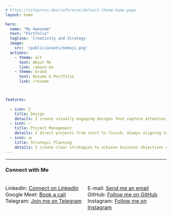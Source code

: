 ```yaml
---
# https://vitepress.dev/reference/default-theme-home-page
layout: home

hero:
  name: "My Awesome"
  text: "Portfolio"
  tagline: 'Creativity and Strategy'
  image:
    src: '/public/assets/memoji.png'
  actions:
    - theme: alt
      text: About Me
      link: /about-me
    - theme: brand
      text: Resume & Portfolio
      link: /resume



features:
  
  - icon: 🚀
    title: Design
    details: I create visually engaging designs that capture attention and communicate clearly.
  - icon: ✅
    title: Project Management
    details: I direct projects from start to finish, always aligning team efforts with project goals.
  - icon: 📊
    title: Strategic Planning
    details: I create clear strategies to achieve business objectives effectively.
---
```

---
<div>
  <h3>Connect with Me</h3>
</div>


<div class="contact-links">
  <div>
    <p>LinkedIn: <a href="https://www.linkedin.com/in/georgeadrian">Connect on LinkedIn</a></p>
    <p>Google Meet: <a href="https://cal.com/georgeadrian/15min">Book a call</a></p>
    <p>Telegram: <a href="https://t.me/adittba">Join me on Telegram</a></p>
  </div>
  <div>
    <p>E-mail: <a href="mailto:georgetudorica2310@gmail.com">Send me an email</a></p>
    <p>GitHub: <a href="https://github.com/adittba">Follow me on GitHub</a></p>
    <p>Instagram: <a href="https://instagram.com/adittba">Follow me on Instagram</a></p>
  </div>
</div>

<style scoped>
  .contact-links {
    display: grid;
    grid-template-columns: repeat(2, 1fr);
    gap: 10px;
    font-size: 16px;
    padding-top: 20px;
  }

  .contact-links p {
    margin: 0;
    padding: 0;
  }

  /* Make the layout a regular list on smaller screens */
  @media (max-width: 768px) {
    .contact-links {
      display: block; /* Switch to block layout on mobile */
    }

    .contact-links div {
      margin: 0; /* Remove extra margin */
      padding: 0;
    }

    .contact-links div p {
      margin-bottom: 4px; /* Consistent spacing between all items */
    }
  }
</style>




